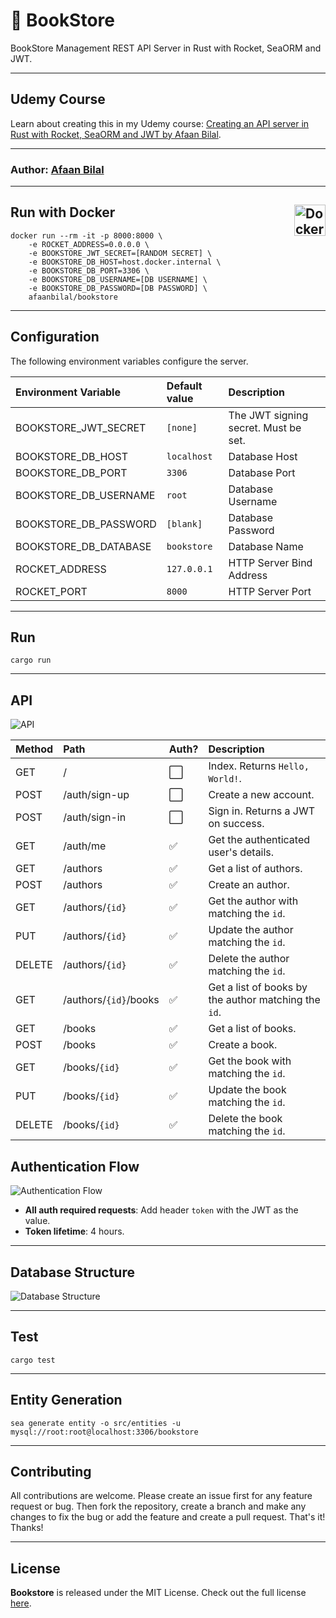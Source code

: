 📕 BookStore
============

BookStore Management REST API Server in Rust with Rocket, SeaORM and JWT.

---

## Udemy Course
Learn about creating this in my Udemy course: [Creating an API server in Rust with Rocket, SeaORM and JWT by Afaan Bilal](https://www.udemy.com/course/rest-api-server-rust-rocket-seaorm-jwt/?referralCode=0A41F1674B329B330B9F).

---

### **Author**: [Afaan Bilal](https://afaan.dev)

---

## Run with Docker <img src="https://cdn.jsdelivr.net/gh/devicons/devicon/icons/docker/docker-original.svg" alt="Docker" title="Docker" width="50px" style="float:right" />

````
docker run --rm -it -p 8000:8000 \
    -e ROCKET_ADDRESS=0.0.0.0 \
    -e BOOKSTORE_JWT_SECRET=[RANDOM SECRET] \
    -e BOOKSTORE_DB_HOST=host.docker.internal \
    -e BOOKSTORE_DB_PORT=3306 \
    -e BOOKSTORE_DB_USERNAME=[DB USERNAME] \
    -e BOOKSTORE_DB_PASSWORD=[DB PASSWORD] \
    afaanbilal/bookstore
````

---

## Configuration
The following environment variables configure the server.

| Environment Variable  | Default value | Description                          |
| :-------------------- | :------------ | :----------------------------------- |
| BOOKSTORE_JWT_SECRET  | `[none]`      | The JWT signing secret. Must be set. |
| BOOKSTORE_DB_HOST     | `localhost`   | Database Host                        |
| BOOKSTORE_DB_PORT     | `3306`        | Database Port                        |
| BOOKSTORE_DB_USERNAME | `root`        | Database Username                    |
| BOOKSTORE_DB_PASSWORD | `[blank]`     | Database Password                    |
| BOOKSTORE_DB_DATABASE | `bookstore`   | Database Name                        |
| ROCKET_ADDRESS        | `127.0.0.1`   | HTTP Server Bind Address             |
| ROCKET_PORT           | `8000`        | HTTP Server Port                     |

---
## Run
````
cargo run
````
---

## API

![API](./assets/api.png)

| Method | Path                  | Auth? | Description                                          |
| :----- | :-------------------- | :---- | :--------------------------------------------------- |
| GET    | /                     | ⬜     | Index. Returns `Hello, World!`.                      |
| POST   | /auth/sign-up         | ⬜     | Create a new account.                                |
| POST   | /auth/sign-in         | ⬜     | Sign in. Returns a JWT on success.                   |
| GET    | /auth/me              | ✅     | Get the authenticated user's details.                |
| GET    | /authors              | ✅     | Get a list of authors.                               |
| POST   | /authors              | ✅     | Create an author.                                    |
| GET    | /authors/`{id}`       | ✅     | Get the author with matching the `id`.               |
| PUT    | /authors/`{id}`       | ✅     | Update the author matching the `id`.                 |
| DELETE | /authors/`{id}`       | ✅     | Delete the author matching the `id`.                 |
| GET    | /authors/`{id}`/books | ✅     | Get a list of books by the author matching the `id`. |
| GET    | /books                | ✅     | Get a list of books.                                 |
| POST   | /books                | ✅     | Create a book.                                       |
| GET    | /books/`{id}`         | ✅     | Get the book with matching the `id`.                 |
| PUT    | /books/`{id}`         | ✅     | Update the book matching the `id`.                   |
| DELETE | /books/`{id}`         | ✅     | Delete the book matching the `id`.                   |

## Authentication Flow

![Authentication Flow](./assets/authentication_flow.png)

- **All auth required requests**: Add header `token` with the JWT as the value.
- **Token lifetime**: 4 hours.


---

## Database Structure

![Database Structure](./assets/db.png)

---

## Test
````
cargo test
````

---

## Entity Generation
````
sea generate entity -o src/entities -u mysql://root:root@localhost:3306/bookstore
````

---

## Contributing
All contributions are welcome. Please create an issue first for any feature request
or bug. Then fork the repository, create a branch and make any changes to fix the bug
or add the feature and create a pull request. That's it!
Thanks!

---

## License
**Bookstore** is released under the MIT License.
Check out the full license [here](LICENSE).
